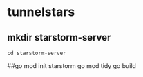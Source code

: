# tunnelstars

## mkdir starstorm-server
    cd starstorm-server
##go mod init starstorm
       go mod tidy
   go build
